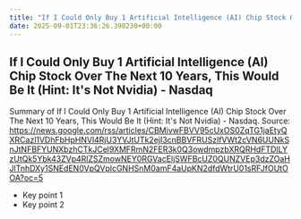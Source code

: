 ```yaml
---
title: "If I Could Only Buy 1 Artificial Intelligence (AI) Chip Stock Over The Next 10 Years, This Would Be It (Hint: It's Not Nvidia) - Nasdaq"
date: 2025-09-01T23:36:26.390230+00:00
---
```


## If I Could Only Buy 1 Artificial Intelligence (AI) Chip Stock Over The Next 10 Years, This Would Be It (Hint: It's Not Nvidia) - Nasdaq

Summary of If I Could Only Buy 1 Artificial Intelligence (AI) Chip Stock Over The Next 10 Years, This Would Be It (Hint: It's Not Nvidia) - Nasdaq. Source: https://news.google.com/rss/articles/CBMivwFBVV95cUxOS0ZqTG1jaEtyQXRCazl1VDhFbHpHNVl4RjU3YVJtUTk2ejI3cnBBVFRUSzlfVWt2cVN6UUNkSnJtNFBFYUNXbzhCTkJCel9XMFRmN2FER3k0Q3owdmpzbXRQRHdFTDlLYzUtQk5Ybk43ZVp4RlZSZmowNEY0RGVacEljSWFBcUZ0QUNZVEp3dzZOaHJlTnhDXy1SNEdEN0VpQVplcGNHSnM0amF4aUpKN2dfdWtrU01sRFJfOUtOOA?oc=5

- Key point 1
- Key point 2

